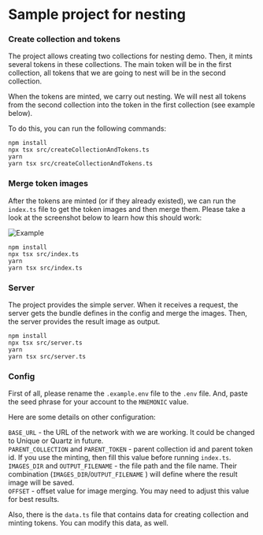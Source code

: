 # Sample project for nesting

### Create collection and tokens

The project allows creating two collections for nesting demo. Then, it mints several tokens in these collections.
The main token will be in the first collection, all tokens that we are going to nest will be in the second collection.

When the tokens are minted, we carry out nesting. We will nest all tokens from the second collection into the token in
the first collection (see example below).

To do this, you can run the following commands:

```bash:no-line-numbers
npm install
npx tsx src/createCollectionAndTokens.ts
yarn
yarn tsx src/createCollectionAndTokens.ts
```

### Merge token images

After the tokens are minted (or if they already existed), we can run the `index.ts` file to get the token images and then merge them.
Please take a look at the screenshot below to learn how this should work:

![Example](/images/example.png 'This is how it works!')

```bash:no-line-numbers
npm install
npx tsx src/index.ts
yarn
yarn tsx src/index.ts
```

### Server

The project provides the simple server. When it receives a request, the server gets the bundle defines in the config and merge
the images. Then, the server provides the result image as output.

```bash:no-line-numbers
npm install
npx tsx src/server.ts
yarn
yarn tsx src/server.ts
```

### Config

First of all, please rename the `.example.env` file to the `.env` file. And, paste the seed phrase for your account to the `MNEMONIC` value.

Here are some details on other configuration:

`BASE_URL` - the URL of the network with we are working. It could be changed to Unique or Quartz in future.  
`PARENT_COLLECTION` and `PARENT_TOKEN` - parent collection id and parent token id.
If you use the minting, then fill this value before running `index.ts`.
`IMAGES_DIR` and `OUTPUT_FILENAME` - the file path and the file name. Their combination (`IMAGES_DIR`/`OUTPUT_FILENAME` ) will
define where the result image will be saved.  
`OFFSET` - offset value for image merging. You may need to adjust this value for best results.

Also, there is the `data.ts` file that contains data for creating collection and minting tokens. You can modify this data, as well.
